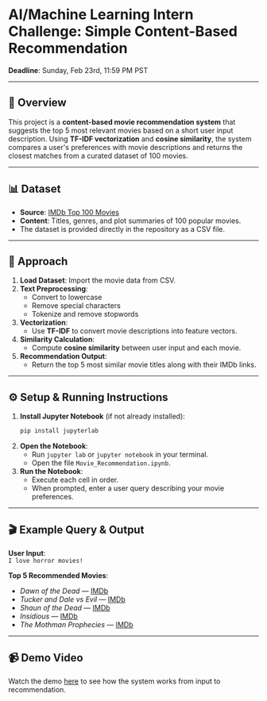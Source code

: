 # AI/Machine Learning Intern Challenge: Simple Content-Based Recommendation

**Deadline**: Sunday, Feb 23rd, 11:59 PM PST

---

## 🌟 Overview

This project is a **content-based movie recommendation system** that suggests the top 5 most relevant movies based on a short user input description. Using **TF-IDF vectorization** and **cosine similarity**, the system compares a user's preferences with movie descriptions and returns the closest matches from a curated dataset of 100 movies.

---

## 📊 Dataset

- **Source**: [IMDb Top 100 Movies](https://www.imdb.com/list/ls053251213/)
- **Content**: Titles, genres, and plot summaries of 100 popular movies.
- The dataset is provided directly in the repository as a CSV file.

---

## 🧠 Approach

1. **Load Dataset**: Import the movie data from CSV.
2. **Text Preprocessing**:
   - Convert to lowercase
   - Remove special characters
   - Tokenize and remove stopwords
3. **Vectorization**:
   - Use **TF-IDF** to convert movie descriptions into feature vectors.
4. **Similarity Calculation**:
   - Compute **cosine similarity** between user input and each movie.
5. **Recommendation Output**:
   - Return the top 5 most similar movie titles along with their IMDb links.

---

## ⚙️ Setup & Running Instructions

1. **Install Jupyter Notebook** (if not already installed):
   ```bash
   pip install jupyterlab
   ```
2. **Open the Notebook**:
   - Run `jupyter lab` or `jupyter notebook` in your terminal.
   - Open the file `Movie_Recommendation.ipynb`.
3. **Run the Notebook**:
   - Execute each cell in order.
   - When prompted, enter a user query describing your movie preferences.

---

## 🎬 Example Query & Output

**User Input**:  
`I love horror movies!`

**Top 5 Recommended Movies**:
- *Dawn of the Dead* — [IMDb](https://www.imdb.com/title/tt0363547/)
- *Tucker and Dale vs Evil* — [IMDb](https://www.imdb.com/title/tt1465522/)
- *Shaun of the Dead* — [IMDb](https://www.imdb.com/title/tt0365748/)
- *Insidious* — [IMDb](https://www.imdb.com/title/tt1591095/)
- *The Mothman Prophecies* — [IMDb](https://www.imdb.com/title/tt0265349/)

---

## 📹 Demo Video

Watch the demo [here](https://youtu.be/0F_FnaNtMWQ) to see how the system works from input to recommendation.

